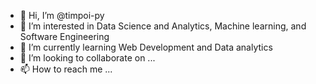 - 👋 Hi, I’m @timpoi-py
- 👀 I’m interested in Data Science and Analytics, Machine learning, and Software Engineering
- 🌱 I’m currently learning Web Development and Data analytics
- 💞️ I’m looking to collaborate on ...
- 📫 How to reach me ...

<!---
timpoi-py/timpoi-py is a ✨ special ✨ repository because its `README.md` (this file) appears on your GitHub profile.
You can click the Preview link to take a look at your changes.
--->
